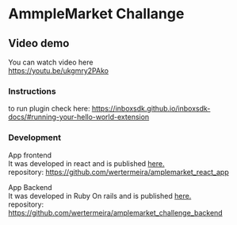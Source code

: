 # AmmpleMarket Challange

## Video demo
You can watch video here \
https://youtu.be/ukgmry2PAko

### Instructions
to run plugin check here: https://inboxsdk.github.io/inboxsdk-docs/#running-your-hello-world-extension

### Development
App frontend \
It was developed in react and is published [here.](https://werter-amplemarket-react.herokuapp.com) \
repository: https://github.com/wertermeira/amplemarket_react_app

App Backend \
It was developed in Ruby On rails and is published [here.](https://werter-amplemarket-react.herokuapp.com) \
repository: https://github.com/wertermeira/amplemarket_challenge_backend